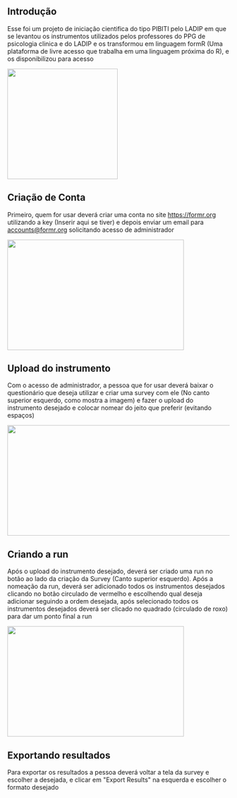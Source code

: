 ## Introdução
Esse foi um projeto de iniciação cientifica do tipo PIBITI pelo LADIP em que se levantou os instrumentos utilizados pelos professores do PPG de psicologia clinica e do LADIP e os transformou em linguagem formR (Uma plataforma de livre acesso que trabalha em uma linguagem próxima do R), e os disponibilizou para acesso

<img src="https://github.com/Ladip-pucrio/Instrumentos-Pibiti/assets/137005138/c1c39818-1bce-41f1-8ac8-9b7f2bab2489" width="250" height="250">


## Criação de Conta
Primeiro, quem for usar deverá criar uma conta no site https://formr.org utilizando a key (Inserir aqui se tiver) e depois enviar um email para accounts@formr.org solicitando acesso de administrador

<img src="https://github.com/Ladip-pucrio/Instrumentos-Pibiti/assets/137005138/37d74406-9bbc-47d5-8b1b-f6efd8070856" width="400" height="250">

## Upload do instrumento
Com o acesso de administrador, a pessoa que for usar deverá baixar o questionário que deseja utilizar e criar uma survey com ele (No canto superior esquerdo, como mostra a imagem) e fazer o upload do instrumento desejado e colocar nomear do jeito que preferir (evitando espaços)

<img src="https://github.com/Ladip-pucrio/Instrumentos-Pibiti/assets/137005138/496f7400-1446-48c6-b5a9-c6f6b6e552aa" width="700" height="250"> 

## Criando a run
Após o upload do instrumento desejado, deverá ser criado uma run no botão ao lado da criação da Survey (Canto superior esquerdo). Após a nomeação da run, deverá ser adicionado todos os instrumentos desejados clicando no botão circulado de vermelho e escolhendo qual deseja adicionar seguindo a ordem desejada, após selecionado todos os instrumentos desejados deverá ser clicado no quadrado (circulado de roxo) para dar um ponto final a run 

<img src="https://github.com/Ladip-pucrio/Instrumentos-Pibiti/assets/137005138/7e4a38c3-94ae-416e-9dc9-ea485b3acfbb" width="400" height="250">

## Exportando resultados
Para exportar os resultados a pessoa deverá voltar a tela da survey e escolher a desejada, e clicar em "Export Results" na esquerda e escolher o formato desejado 
